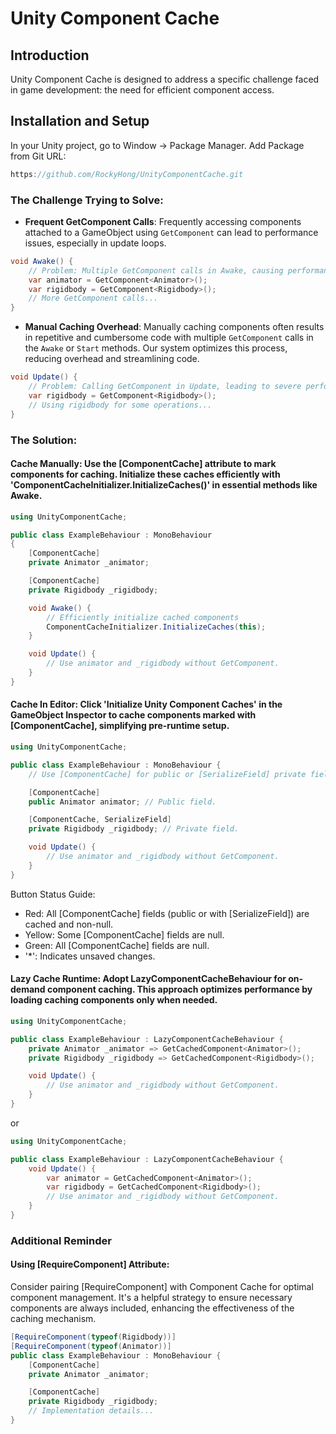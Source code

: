 # Unity Component Cache

## Introduction

Unity Component Cache is designed to address a specific challenge faced in game development: the need for efficient component access.

## Installation and Setup
In your Unity project, go to Window -> Package Manager.
Add Package from Git URL:
   
   ```csharp
   https://github.com/RockyHong/UnityComponentCache.git
   ```

### The Challenge Trying to Solve:

- **Frequent GetComponent Calls**: Frequently accessing components attached to a GameObject using `GetComponent` can lead to performance issues, especially in update loops.

```csharp
void Awake() {
    // Problem: Multiple GetComponent calls in Awake, causing performance issues.
    var animator = GetComponent<Animator>();
    var rigidbody = GetComponent<Rigidbody>();
    // More GetComponent calls...
}
```

- **Manual Caching Overhead**: Manually caching components often results in repetitive and cumbersome code with multiple `GetComponent` calls in the `Awake` or `Start` methods. Our system optimizes this process, reducing overhead and streamlining code.

```csharp
void Update() {
    // Problem: Calling GetComponent in Update, leading to severe performance hits.
    var rigidbody = GetComponent<Rigidbody>();
    // Using rigidbody for some operations...
}
```

### The Solution:

#### **Cache Manually**: Use the [ComponentCache] attribute to mark components for caching. Initialize these caches efficiently with 'ComponentCacheInitializer.InitializeCaches()' in essential methods like Awake.

```csharp
using UnityComponentCache;

public class ExampleBehaviour : MonoBehaviour
{
    [ComponentCache]
    private Animator _animator;

    [ComponentCache]
    private Rigidbody _rigidbody;

    void Awake() {
        // Efficiently initialize cached components
        ComponentCacheInitializer.InitializeCaches(this);
    }

    void Update() {
        // Use animator and _rigidbody without GetComponent.
    }
}
```

#### **Cache In Editor**: Click 'Initialize Unity Component Caches' in the GameObject Inspector to cache components marked with [ComponentCache], simplifying pre-runtime setup.

```csharp
using UnityComponentCache;

public class ExampleBehaviour : MonoBehaviour {
    // Use [ComponentCache] for public or [SerializeField] private fields.

    [ComponentCache]
    public Animator animator; // Public field.

    [ComponentCache, SerializeField]
    private Rigidbody _rigidbody; // Private field.

    void Update() {
        // Use animator and _rigidbody without GetComponent.
    }
}
```

Button Status Guide:

- Red: All [ComponentCache] fields (public or with [SerializeField]) are cached and non-null.
- Yellow: Some [ComponentCache] fields are null.
- Green: All [ComponentCache] fields are null.
- '\*': Indicates unsaved changes.

#### **Lazy Cache Runtime**: Adopt LazyComponentCacheBehaviour for on-demand component caching. This approach optimizes performance by loading caching components only when needed.

```csharp
using UnityComponentCache;

public class ExampleBehaviour : LazyComponentCacheBehaviour {
    private Animator _animator => GetCachedComponent<Animator>();
    private Rigidbody _rigidbody => GetCachedComponent<Rigidbody>();

    void Update() {
        // Use animator and _rigidbody without GetComponent.
    }
}
```

or

```csharp
using UnityComponentCache;

public class ExampleBehaviour : LazyComponentCacheBehaviour {
    void Update() {
        var animator = GetCachedComponent<Animator>();
        var rigidbody = GetCachedComponent<Rigidbody>();
        // Use animator and _rigidbody without GetComponent.
    }
}
```

### **Additional Reminder**

#### Using [RequireComponent] Attribute:

Consider pairing [RequireComponent] with Component Cache for optimal component management. It's a helpful strategy to ensure necessary components are always included, enhancing the effectiveness of the caching mechanism.

```csharp
[RequireComponent(typeof(Rigidbody))]
[RequireComponent(typeof(Animator))]
public class ExampleBehaviour : MonoBehaviour {
    [ComponentCache]
    private Animator _animator;

    [ComponentCache]
    private Rigidbody _rigidbody;
    // Implementation details...
}
```
